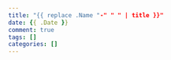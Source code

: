 ```yaml
---
title: "{{ replace .Name "-" " " | title }}"
date: {{ .Date }}
comment: true
tags: []
categories: []
---
```


